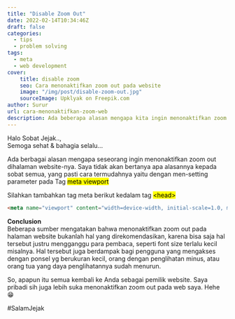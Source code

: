 ```yaml
---
title: "Disable Zoom Out"
date: 2022-02-14T10:34:46Z
draft: false
categories:
  - tips
  - problem solving
tags:
  - meta
  - web development
cover:
    title: disable zoom
    seo: Cara menonaktifkan zoom out pada website
    image: "/img/post/disable-zoom-out.jpg"
    sourceImage: Upklyak on Freepik.com
author: Surur
url: cara-menonaktifkan-zoom-web
description: Ada beberapa alasan mengapa kita ingin menonaktifkan zoom out pada halaman web kita, diantaranya . . .
---
```


Halo Sobat Jejak..,<br>
Semoga sehat & bahagia selalu...

Ada berbagai alasan mengapa seseorang ingin menonaktifkan zoom out dihalaman website-nya. Saya tidak akan bertanya apa alasannya kepada sobat semua, yang pasti cara termudahnya yaitu dengan men-setting parameter pada Tag <mark>meta viewport</mark>

Silahkan tambahkan tag meta berikut kedalam tag <mark>\<head></mark>

```html
<meta name="viewport" content="width=device-width, initial-scale=1.0, maximum-scale=1.0, user-scalable=no"/>
```

**Conclusion**<br>
Beberapa sumber mengatakan bahwa menonaktifkan zoom out pada halaman website bukanlah hal yang direkomendasikan, karena bisa saja hal tersebut justru mengganggu para pembaca, seperti font size terlalu kecil misalnya. Hal tersebut juga berdampak bagi pengguna yang mengakses dengan ponsel yg berukuran kecil, orang dengan penglihatan minus, atau orang tua yang daya penglihatannya sudah menurun.

So, apapun itu semua kembali ke Anda sebagai pemilik website. Saya pribadi sih juga lebih suka menonaktifkan zoom out pada web saya. Hehe 😁

#SalamJejak
